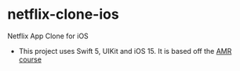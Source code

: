 # netflix-clone-ios
Netflix App Clone for iOS

- This project uses Swift 5, UIKit and iOS 15. It is based off the [AMR course](https://www.youtube.com/watch?v=LWGr9fQR498)

